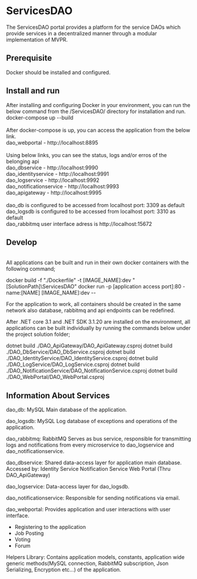 # ServicesDAO

  The ServicesDAO portal provides a platform for the service DAOs which provide services in a decentralized manner through a modular implementation of MVPR.

## Prerequisite
Docker should be installed and configured.

## Install and run
After installing and configuring Docker in your environment, you can run the below command from the /ServicesDAO/ directory for installation and run.<br>
docker-compose up --build<br>
<br>
After docker-compose is up, you can access the application from the below link.<br>
dao_webportal - http://localhost:8895<br>
<br>
Using below links, you can see the status, logs and/or erros of the belonging api<br>
dao_dbservice - http://localhost:9990<br>
dao_identityservice - http://localhost:9991<br>
dao_logservice - http://localhost:9992<br>
dao_notificationservice - http://localhost:9993<br>
dao_apigateway - http://localhost:9995<br>
<br>
dao_db is configured to be accessed from localhost port: 3309 as default<br>
dao_logsdb is configured to be accessed from localhost port: 3310 as default<br>
dao_rabbitmq user interface adress is http://localhost:15672<br>

## Develop
<br>
All applications can be built and run in their own docker containers with the following command;

docker build -f "./Dockerfile" -t [IMAGE_NAME]:dev "[SolutionPath]\ServicesDAO"
docker run -p [application access port]:80 -name:[NAME]  [IMAGE_NAME]:dev --

For the application to work, all containers should be created in the same network also database, rabbitmq and api endpoints can be redefined.

After .NET core 3.1 and .NET SDK 3.1.20 are installed on the environment, all applications can be built individually by running the commands below under the project solution folder;

dotnet build ./DAO_ApiGateway/DAO_ApiGateway.csproj
dotnet build ./DAO_DbService/DAO_DbService.csproj
dotnet build ./DAO_IdentityService/DAO_IdentityService.csproj
dotnet build ./DAO_LogService/DAO_LogService.csproj
dotnet build ./DAO_NotificationService/DAO_NotificationService.csproj
dotnet build ./DAO_WebPortal/DAO_WebPortal.csproj

## Information About Services
dao_db:
MySQL
Main database of the application.

dao_logsdb:
MySQL
Log database of exceptions and operations of the application.

dao_rabbitmq:
RabbitMQ
Serves as bus service, responsible for transmitting logs and notifications from every microservice to dao_logservice and dao_notificationservice.

dao_dbservice:
Shared data-access layer for application main database.
Accessed by:
Identity Service
Notification Service
Web Portal (Thru DAO_ApiGateway)

dao_logservice:
Data-access layer for dao_logsdb.

dao_notificationservice:
Responsible for sending notifications via email.

dao_webportal:
Provides application and user interactions with user interface.
- Registering to the application
- Job Posting
- Voting
- Forum

Helpers Library:
Contains application models, constants, application wide generic methods(MySQL connection, RabbitMQ subscription, Json Serializing, Encryption etc...) of the application.









